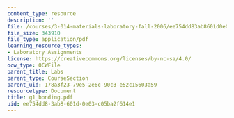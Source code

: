 ```yaml
---
content_type: resource
description: ''
file: /courses/3-014-materials-laboratory-fall-2006/ee754dd83ab8601d0e03c05ba2f614e1_g1_bonding.pdf
file_size: 343910
file_type: application/pdf
learning_resource_types:
- Laboratory Assignments
license: https://creativecommons.org/licenses/by-nc-sa/4.0/
ocw_type: OCWFile
parent_title: Labs
parent_type: CourseSection
parent_uid: 178a3f23-79e5-2e6c-90c3-e52c15603a59
resourcetype: Document
title: g1_bonding.pdf
uid: ee754dd8-3ab8-601d-0e03-c05ba2f614e1
---
```


